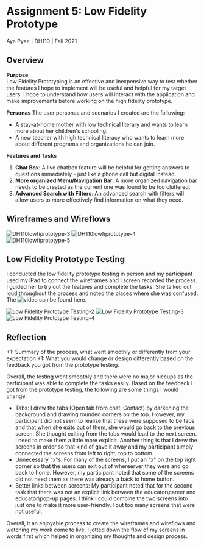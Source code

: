 # Assignment 5: Low Fidelity Prototype
Aye Pyae | DH110 | Fall 2021

## Overview

**Purpose**  
Low Fidelity Prototyping is an effective and inexpensive way to test whether the features I hope to implement will be useful and helpful for my target users. I hope to understand how users will interact with the application and make improvements before working on the high fidelity prototype.

**Personas**
The user personas and scenarios I created are the following:
- A stay-at-home mother with low technical literary and wants to learn more about her children's schooling.
- A new teacher with high technical literacy who wants to learn more about different programs and organizations he can join.

**Features and Tasks**
1. **Chat Box**: A live chatbox feature will be helpful for getting answers to questions immediately - just like a phone call but digital instead.
2. **More organized Menu/Navigation Bar**: A more organized navigation bar needs to be created as the current one was found to be too cluttered.
3. **Advanced Search with Filters**: An advanced search with filters will allow users to more effectively find information on what they need.


## Wireframes and Wireflows
![DH110lowfiprototype-3](https://user-images.githubusercontent.com/91553011/139853946-be757980-ed94-4c35-bee4-5cfdcc52f85d.jpg)
![DH110lowfiprototype-4](https://user-images.githubusercontent.com/91553011/139853986-b3013946-8811-48a4-8d9b-037adc8d5c46.jpg)
![DH110lowfiprototype-5](https://user-images.githubusercontent.com/91553011/139854007-4caf4773-ef59-4245-971a-5b969705cd71.jpg)

## Low Fidelity Prototype Testing
I conducted the low fidelity prototype testing in person and my participant used my iPad to connect the wireframes and I screen recorded the process. I guided her to try out the features and complete the tasks. She talked out loud throughout the process and noted the places where she was confused. The ![video](https://drive.google.com/file/d/1NsBdAfZqXOv2WWshxM59m9dQJbyNXiPw/view?usp=sharing) can be found here.

![Low Fidelity Prototype Testing-2](https://user-images.githubusercontent.com/91553011/139855161-7b12f892-9abe-4086-9727-53285974818c.jpg)
![Low Fidelity Prototype Testing-3](https://user-images.githubusercontent.com/91553011/139855190-cc8b4c07-ef42-4450-a7c8-386add4c6480.jpg)
![Low Fidelity Prototype Testing-4](https://user-images.githubusercontent.com/91553011/139855212-d2dc807f-3a9d-46fe-a93d-1dc05ec0b932.jpg)


## Reflection
+1: Summary of the process, what went smoothly or differently from your expectation
+1: What you would change or design differently based on the feedback you got from the prototype testing. 

Overall, the testing went smoothly and there were no major hiccups as the participant was able to complete the tasks easily. Based on the feedback I got from the prototype testing, the following are some things I would change:
- Tabs: I drew the tabs (Open tab from chat, Contact) by darkening the background and drawing rounded corners on the top. However, my participant did not seem to realize that these were supposed to be tabs and that when she exits out of them, she would go back to the previous screen. She thought exiting from the tabs would lead to the next screen. I need to make them a little more explicit. Another thing is that I drew the screens in order so that kind of gave it away and my participant simply connected the screens from left to right, top to bottom. 
- Unnecessary "x"s: For many of the screens, I put an "x" on the top right corner so that the users can exit out of whereerver they were and go back to home. However, my participant noted that some of the screens did not need them as there was already a back to home button. 
- Better links between screens: My participant noted that for the second task that there was not an explicit link between the educator\career and educator\pop-up pages. I think I could combine the two screens into just one to make it more user-friendly. I put too many screens that were not useful.

Overall, it an enjoyable process to create the wireframes and wireflows and watching my work come to live. I jotted down the flow of my screens in words first which helped in organizing my thoughts and design process.
